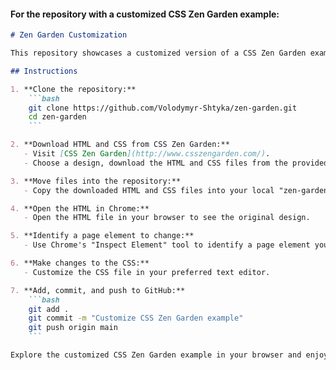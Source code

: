 #### For the repository with a customized CSS Zen Garden example:

```markdown
# Zen Garden Customization

This repository showcases a customized version of a CSS Zen Garden example.

## Instructions

1. **Clone the repository:**
    ```bash
    git clone https://github.com/Volodymyr-Shtyka/zen-garden.git
    cd zen-garden
    ```

2. **Download HTML and CSS from CSS Zen Garden:**
   - Visit [CSS Zen Garden](http://www.csszengarden.com/).
   - Choose a design, download the HTML and CSS files from the provided link.

3. **Move files into the repository:**
   - Copy the downloaded HTML and CSS files into your local "zen-garden" directory.

4. **Open the HTML in Chrome:**
   - Open the HTML file in your browser to see the original design.

5. **Identify a page element to change:**
   - Use Chrome's "Inspect Element" tool to identify a page element you want to modify.

6. **Make changes to the CSS:**
   - Customize the CSS file in your preferred text editor.

7. **Add, commit, and push to GitHub:**
    ```bash
    git add .
    git commit -m "Customize CSS Zen Garden example"
    git push origin main
    ```

Explore the customized CSS Zen Garden example in your browser and enjoy the visual changes!